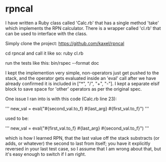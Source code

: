 # rpncal

I have written a Ruby class called 'Calc.rb' that has a single method 'take' which implements the RPN calculator. There is a wrapper called 'cl.rb' that can be used to interface with the class.

Simply clone the project: https://github.com/kaxel/rpncal

cd rpncal
and call it like so: ruby cl.rb

run the tests like this: bin/rspec --format doc

I kept the implemention very simple, non-operators just get pushed to the stack, and the operator gets evaluated inside an 'eval' call after we have already confirmed it is included in ["*", "/", "+", "-"]. I kept a separate elsif block to save space for 'other' operators as per the original spec.

One issue I ran into is with this code (Calc.rb line 23):

'''
new_val = eval("#{second_val.to_f} #{last_arg} #{first_val.to_f}")
'''

used to be:

'''
new_val = eval("#{first_val.to_f} #{last_arg} #{second_val.to_f}")
'''

which is how I learned RPN, that the last value off the stack substracts (or adds, or whatever) the second to last from itself; you have it explicitly reversed in your last test case, so I assume that I am wrong about that, but it's easy enough to switch if I am right.
